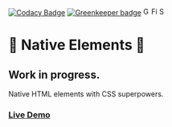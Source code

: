 [![Codacy Badge](https://api.codacy.com/project/badge/Grade/ba66e81e228046dbba40f35f25dcea55)](https://www.codacy.com/app/astorino-design/native-elements?utm_source=github.com&amp;utm_medium=referral&amp;utm_content=equinusocio/native-elements&amp;utm_campaign=Badge_Grade)
[![Greenkeeper badge](https://badges.greenkeeper.io/equinusocio/native-elements.svg)](https://greenkeeper.io/)
<img width="16px" alt="Google Chrome" src="https://goo.gl/U987PH"><img width="16px" alt="Firefox" src="https://goo.gl/vNRYsH"><img width="16px" alt="Safari" src="https://goo.gl/S1vPDZ">

# 🚧 Native Elements 🚧
## Work in progress.
Native HTML elements with CSS superpowers.

### [Live Demo](https://native-elements.stackblitz.io/)


